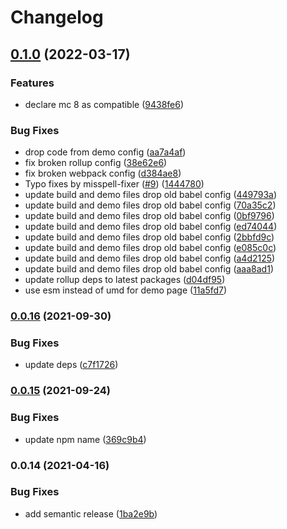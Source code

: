 # Changelog

## [0.1.0](https://www.github.com/donkeyclip/motorcortex-2dcam/compare/v0.0.16...v0.1.0) (2022-03-17)


### Features

* declare mc 8 as compatible ([9438fe6](https://www.github.com/donkeyclip/motorcortex-2dcam/commit/9438fe6f7f340c4d6f3e0960e6fe5f92090b38b2))


### Bug Fixes

* drop code from demo config ([aa7a4af](https://www.github.com/donkeyclip/motorcortex-2dcam/commit/aa7a4af79b82d5af10686d00d4f22fc2e7c3310d))
* fix broken rollup config ([38e62e6](https://www.github.com/donkeyclip/motorcortex-2dcam/commit/38e62e65ab0504e7bedee26e9e9b9f7b2094141c))
* fix broken webpack config ([d384ae8](https://www.github.com/donkeyclip/motorcortex-2dcam/commit/d384ae8cbb4353481a1c84397a1af78de356b5ea))
* Typo fixes by misspell-fixer ([#9](https://www.github.com/donkeyclip/motorcortex-2dcam/issues/9)) ([1444780](https://www.github.com/donkeyclip/motorcortex-2dcam/commit/144478048ab2cea39629124a4e6166e2492839aa))
* update build and demo files drop old babel config ([449793a](https://www.github.com/donkeyclip/motorcortex-2dcam/commit/449793aa30e584c8d4b90185d2e2a018110b3392))
* update build and demo files drop old babel config ([70a35c2](https://www.github.com/donkeyclip/motorcortex-2dcam/commit/70a35c2377c19364cb5ac80aba76e59e395aa897))
* update build and demo files drop old babel config ([0bf9796](https://www.github.com/donkeyclip/motorcortex-2dcam/commit/0bf979620e4970c4f840ed6250a096328c1d2180))
* update build and demo files drop old babel config ([ed74044](https://www.github.com/donkeyclip/motorcortex-2dcam/commit/ed740445217481a39e827b38584797e22dda994e))
* update build and demo files drop old babel config ([2bbfd9c](https://www.github.com/donkeyclip/motorcortex-2dcam/commit/2bbfd9c4458aa8d823ac5cc804cf8d02de82370e))
* update build and demo files drop old babel config ([e085c0c](https://www.github.com/donkeyclip/motorcortex-2dcam/commit/e085c0ce029c9d478d88ef11e4566c962d2cc750))
* update build and demo files drop old babel config ([a4d2125](https://www.github.com/donkeyclip/motorcortex-2dcam/commit/a4d212584e1ae2ad47426110281cc357a02efb95))
* update build and demo files drop old babel config ([aaa8ad1](https://www.github.com/donkeyclip/motorcortex-2dcam/commit/aaa8ad111fdef140b066d3698d446c096f9d63f3))
* update rollup deps to latest packages ([d04df95](https://www.github.com/donkeyclip/motorcortex-2dcam/commit/d04df9502926a1a60c15c0503c48a716deec41ea))
* use esm instead of umd for demo page ([11a5fd7](https://www.github.com/donkeyclip/motorcortex-2dcam/commit/11a5fd7390ea6b4f237b329ee4eb9cdcb29a744c))

### [0.0.16](https://www.github.com/donkeyclip/motorcortex-2dcam/compare/v0.0.15...v0.0.16) (2021-09-30)


### Bug Fixes

* update deps ([c7f1726](https://www.github.com/donkeyclip/motorcortex-2dcam/commit/c7f17261f56ee2877cd452ebfb692c4ccac8906a))

### [0.0.15](https://www.github.com/donkeyclip/motorcortex-2dcam/compare/v0.0.14...v0.0.15) (2021-09-24)


### Bug Fixes

* update npm name ([369c9b4](https://www.github.com/donkeyclip/motorcortex-2dcam/commit/369c9b48a8c2b2fdcc85d1198225954064557825))

### 0.0.14 (2021-04-16)


### Bug Fixes

* add semantic release ([1ba2e9b](https://www.github.com/kissmybutton/motorcortex-2dcam/commit/1ba2e9bd512422622fecf2a79cdf50d8a66c6c1e))
